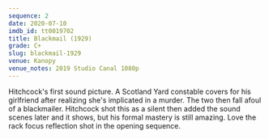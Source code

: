 ```yaml
---
sequence: 2
date: 2020-07-10
imdb_id: tt0019702
title: Blackmail (1929)
grade: C+
slug: blackmail-1929
venue: Kanopy
venue_notes: 2019 Studio Canal 1080p
---
```


Hitchcock's first sound picture. A Scotland Yard constable covers for his girlfriend after realizing she's implicated in a murder. The two then fall afoul of a blackmailer. Hitchcock shot this as a silent then added the sound scenes later and it shows, but his formal mastery is still amazing. Love the rack focus reflection shot in the opening sequence.
